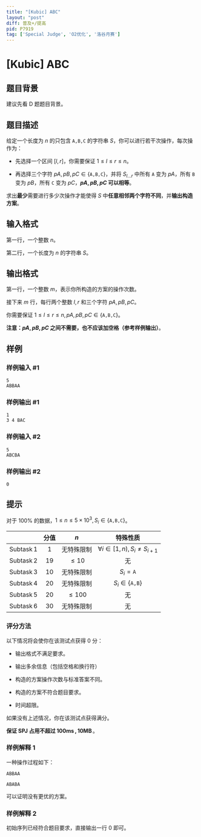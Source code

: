 ```yaml
---
title: "[Kubic] ABC"
layout: "post"
diff: 普及+/提高
pid: P7919
tag: ['Special Judge', 'O2优化', '洛谷月赛']
---
```

# [Kubic] ABC
## 题目背景

建议先看 D 题题目背景。
## 题目描述

给定一个长度为 $n$ 的只包含 $\texttt{A,B,C}$ 的字符串 $S$，你可以进行若干次操作，每次操作为：

- 先选择一个区间 $[l,r]$，你需要保证 $1\le l\le r\le n$。

- 再选择三个字符 $pA,pB,pC\in\{\texttt{A,B,C}\}$，并将 $S_{l\dots r}$ 中所有 $\texttt{A}$ 变为 $pA$，所有 $\texttt{B}$ 变为 $pB$，所有 $\texttt{C}$ 变为 $pC$，**$pA,pB,pC$ 可以相等**。

求出**最少**需要进行多少次操作才能使得 $S$ 中**任意相邻两个字符不同**，并**输出构造方案**。
## 输入格式

第一行，一个整数 $n$。

第二行，一个长度为 $n$ 的字符串 $S$。
## 输出格式

第一行，一个整数 $m$，表示你所构造的方案的操作次数。

接下来 $m$ 行，每行两个整数 $l,r$ 和三个字符 $pA,pB,pC$。

你需要保证 $1\le l\le r\le n,pA,pB,pC\in\{\texttt{A,B,C}\}$。

**注意：$pA,pB,pC$ 之间不需要，也不应该加空格（参考样例输出）**。
## 样例

### 样例输入 #1
```
5
ABBAA
```
### 样例输出 #1
```
1
3 4 BAC
```
### 样例输入 #2
```
5
ABCBA
```
### 样例输出 #2
```
0
```
## 提示

对于 $100\%$ 的数据，$1\le n\le 5\times 10^3,S_i\in\{\texttt{A,B,C}\}$。

||分值|$n$|特殊性质|
|:-:|:-:|:-:|:-:|
|$\operatorname{Subtask}1$|$1$|无特殊限制|$\forall i\in[1,n),S_i\neq S_{i+1}$|
|$\operatorname{Subtask}2$|$19$|$\le 10$|无|
|$\operatorname{Subtask}3$|$10$|无特殊限制|$S_i=\texttt{A}$|
|$\operatorname{Subtask}4$|$20$|无特殊限制|$S_i\in\{\texttt{A,B}\}$|
|$\operatorname{Subtask}5$|$20$|$\le 100$|无|
|$\operatorname{Subtask}6$|$30$|无特殊限制|无|

### 评分方法

以下情况将会使你在该测试点获得 $0$ 分：

- 输出格式不满足要求。

- 输出多余信息（包括空格和换行符）

- 构造的方案操作次数与标准答案不同。

- 构造的方案不符合题目要求。

- 时间超限。

如果没有上述情况，你在该测试点获得满分。

**保证 SPJ 占用不超过 $100\operatorname{ms},10\operatorname{MB}$**。

### 样例解释 1

一种操作过程如下：

`ABBAA`

`ABABA`

可以证明没有更优的方案。

### 样例解释 2

初始序列已经符合题目要求，直接输出一行 $0$ 即可。
